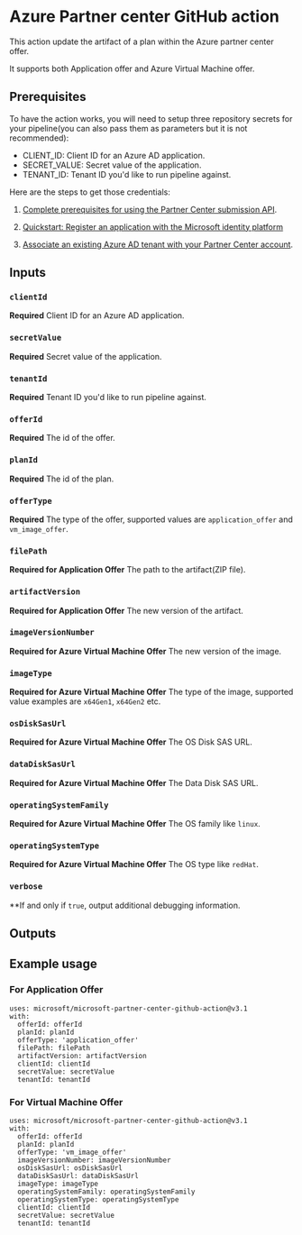 # Azure Partner center GitHub action

This action update the artifact of a plan within the Azure partner center offer.

It supports both Application offer and Azure Virtual Machine offer.

## Prerequisites

To have the action works, you will need to setup three repository secrets for your pipeline(you can also pass them as parameters but it is not recommended):

* CLIENT_ID: Client ID for an Azure AD application.
* SECRET_VALUE: Secret value of the application.
* TENANT_ID: Tenant ID you'd like to run pipeline against.

Here are the steps to get those credentials:

1. [Complete prerequisites for using the Partner Center submission API](https://learn.microsoft.com/en-us/azure/marketplace/azure-app-apis#how-to-associate-an-azure-ad-application-with-your-partner-center-account).

1. [Quickstart: Register an application with the Microsoft identity platform](https://learn.microsoft.com/en-us/azure/active-directory/develop/quickstart-register-app#changing-the-application-registration-to-support-multi-tenant)

1. [Associate an existing Azure AD tenant with your Partner Center account](https://learn.microsoft.com/en-us/windows/apps/publish/partner-center/associate-existing-azure-ad-tenant-with-partner-center-account).

## Inputs

### `clientId`

**Required** Client ID for an Azure AD application.

### `secretValue`

**Required** Secret value of the application.

### `tenantId`

**Required** Tenant ID you'd like to run pipeline against.

### `offerId`

**Required** The id of the offer.

### `planId`

**Required** The id of the plan.

### `offerType`

**Required** The type of the offer, supported values are `application_offer` and `vm_image_offer`.

### `filePath`

**Required for Application Offer** The path to the artifact(ZIP file).

### `artifactVersion`

**Required for Application Offer** The new version of the artifact.

### `imageVersionNumber`

**Required for Azure Virtual Machine Offer** The new version of the image.

### `imageType`

**Required for Azure Virtual Machine Offer** The type of the image, supported value examples are `x64Gen1`, `x64Gen2` etc.

### `osDiskSasUrl`

**Required for Azure Virtual Machine Offer** The OS Disk SAS URL.

### `dataDiskSasUrl`

**Required for Azure Virtual Machine Offer** The Data Disk SAS URL.

### `operatingSystemFamily`

**Required for Azure Virtual Machine Offer** The OS family like `linux`.

### `operatingSystemType`

**Required for Azure Virtual Machine Offer** The OS type like `redHat`.

### `verbose`

**If and only if `true`, output additional debugging information.

## Outputs

## Example usage

### For Application Offer

```terminal
uses: microsoft/microsoft-partner-center-github-action@v3.1
with:
  offerId: offerId
  planId: planId
  offerType: 'application_offer'
  filePath: filePath
  artifactVersion: artifactVersion
  clientId: clientId
  secretValue: secretValue
  tenantId: tenantId
```

### For Virtual Machine Offer

```terminal
uses: microsoft/microsoft-partner-center-github-action@v3.1
with:
  offerId: offerId
  planId: planId
  offerType: 'vm_image_offer'
  imageVersionNumber: imageVersionNumber
  osDiskSasUrl: osDiskSasUrl
  dataDiskSasUrl: dataDiskSasUrl
  imageType: imageType
  operatingSystemFamily: operatingSystemFamily
  operatingSystemType: operatingSystemType
  clientId: clientId
  secretValue: secretValue
  tenantId: tenantId
```

